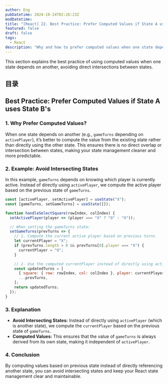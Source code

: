 ```yaml
---
author: Eng
pubDatetime: 2024-10-24T02:26:23Z
modDatetime:
title: "[React] 22. Best Practice: Prefer Computed Values if State A uses State B's"
featured: false
draft: false
tags:
  - React
description: "Why and how to prefer computed values when one state depends on another in React."
---
```


This section explains the best practice of using computed values when one state depends on another, avoiding direct intersections between states.

## 目录

## Best Practice: Prefer Computed Values if State A uses State B's

### 1. Why Prefer Computed Values?

When one state depends on another (e.g., `gameTurns` depending on `activePlayer`), it’s better to compute the value from the existing state rather than directly using the other state. This ensures there is no direct overlap or intersection between states, making your state management cleaner and more predictable.

### 2. Example: Avoid Intersecting States

In this example, `gameTurns` depends on knowing which player is currently active. Instead of directly using `activePlayer`, we compute the active player based on the previous state of `gameTurns`.

```jsx
const [activePlayer, setActivePlayer] = useState("X");
const [gameTurns, setGameTurns] = useState([]);

function handleSelectSquare(rowIndex, colIndex) {
  setActivePlayer(player => (player === "X" ? "O" : "X"));

  // When setting the gameTurns state:
  setGameTurns(prevTurns => {
    // 1. Compute the current active player based on previous turns
    let currentPlayer = "X";
    if (prevTurns.length > 0 && prevTurns[0].player === "X") {
      currentPlayer = "O";
    }

    // 2. Use the computed currentPlayer instead of directly using activePlayer
    const updatedTurns = [
      { square: { row: rowIndex, col: colIndex }, player: currentPlayer },
      ...prevTurns,
    ];
    return updatedTurns;
  });
}
```

### 3. Explanation

- **Avoid Intersecting States:** Instead of directly using `activePlayer` (which is another state), we compute the `currentPlayer` based on the previous state of `gameTurns`.
- **Computed Values:** This ensures that the value of `gameTurns` is always derived from its own state, making it independent of `activePlayer`.

### 4. Conclusion

By computing values based on previous state instead of directly referencing another state, you can avoid intersecting states and keep your React state management clear and maintainable.
